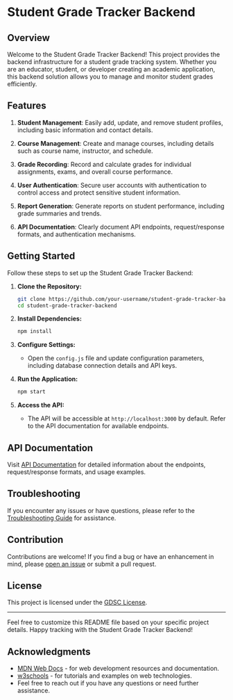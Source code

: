 # Student Grade Tracker Backend

## Overview

Welcome to the Student Grade Tracker Backend! This project provides the backend infrastructure for a student grade tracking system. Whether you are an educator, student, or developer creating an academic application, this backend solution allows you to manage and monitor student grades efficiently.

## Features

1. **Student Management**: Easily add, update, and remove student profiles, including basic information and contact details.

2. **Course Management**: Create and manage courses, including details such as course name, instructor, and schedule.

3. **Grade Recording**: Record and calculate grades for individual assignments, exams, and overall course performance.

4. **User Authentication**: Secure user accounts with authentication to control access and protect sensitive student information.

5. **Report Generation**: Generate reports on student performance, including grade summaries and trends.

6. **API Documentation**: Clearly document API endpoints, request/response formats, and authentication mechanisms.

## Getting Started

Follow these steps to set up the Student Grade Tracker Backend:

1. **Clone the Repository:**
    ```bash
    git clone https://github.com/your-username/student-grade-tracker-backend.git
    cd student-grade-tracker-backend
    ```

2. **Install Dependencies:**
    ```bash
    npm install
    ```

3. **Configure Settings:**
    - Open the `config.js` file and update configuration parameters, including database connection details and API keys.

4. **Run the Application:**
    ```bash
    npm start
    ```

5. **Access the API:**
    - The API will be accessible at `http://localhost:3000` by default. Refer to the API documentation for available endpoints.

## API Documentation

Visit [API Documentation](docs/api.md) for detailed information about the endpoints, request/response formats, and usage examples.

## Troubleshooting

If you encounter any issues or have questions, please refer to the [Troubleshooting Guide](docs/troubleshooting.md) for assistance.

## Contribution

Contributions are welcome! If you find a bug or have an enhancement in mind, please [open an issue](https://github.com/your-username/student-grade-tracker-backend/issues) or submit a pull request.

## License

This project is licensed under the [GDSC License](LICENSE).

---

Feel free to customize this README file based on your specific project details. Happy tracking with the Student Grade Tracker Backend!
## Acknowledgments

- [MDN Web Docs](https://developer.mozilla.org/en-US/) - for web development resources and documentation.
- [w3schools](www.w3schools.com) - for tutorials and examples on web technologies.
- Feel free to reach out if you have any questions or need further assistance.

